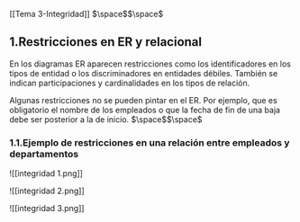 [[Tema 3-Integridad]]
$\space$$\space$
## 1.Restricciones en ER y relacional
En los diagramas ER aparecen restricciones como los identificadores en los tipos de entidad o los discriminadores en entidades débiles. También se indican participaciones y cardinalidades en los tipos de relación.

Algunas restricciones no se pueden pintar en el ER. Por ejemplo, que es obligatorio el nombre de los empleados o que la fecha de fin de una baja debe ser posterior a la de inicio.
$\space$$\space$
### 1.1.Ejemplo de restricciones en una relación entre empleados y departamentos
![[integridad 1.png]]

![[integridad 2.png]]

![[integridad 3.png]]
